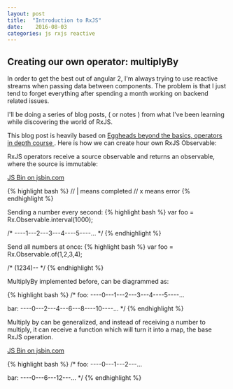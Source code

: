 ```yaml
---
layout: post
title:  "Introduction to RxJS"
date:    2016-08-03
categories: js rxjs reactive
---
```


## Creating our own operator: multiplyBy
 
In order to get the best out of angular 2, I'm always trying to use reactive streams when passing data between components.
The problem is that I just tend to forget everything after spending a month working on backend related issues.

I'll be doing a series of blog posts, ( or notes ) from what I've been learning while discovering the world of RxJS.

This blog post is heavily based on [ Eggheads beyond the basics, operators in depth course ](https://egghead.io/courses/rxjs-beyond-the-basics-operators-in-depth). Here is how we can create hour own RxJS Observable:

RxJS operators receive a source observable and returns an observable, where the source is immutable: 

<a class="jsbin-embed" href="http://jsbin.com/difapu/8/embed?js,console">JS Bin on jsbin.com</a><script src="http://static.jsbin.com/js/embed.min.js?3.38.26"></script>

{% highlight bash %}
// | means completed
// x means error
{% endhighlight %}

Sending a number every second:
{% highlight bash %}
var foo = Rx.Observable.interval(1000);

/*
----1---2---3---4----5----...
*/
{% endhighlight %}

Send all numbers at once:
{% highlight bash %}
var foo = Rx.Observable.of(1,2,3,4); 

/*
(1234)--
*/
{% endhighlight %}

MultiplyBy implemented before, can be diagrammed as:

{% highlight bash %}
/*
foo: ----0---1---2---3---4----5----...

bar: ----0---2---4---6---8----10----...
*/
{% endhighlight %}

Multiply by can be generalized, and instead of receiving a number to multiply, it can receive a function which will turn it into a map, the base RxJS operation.

<a class="jsbin-embed" href="http://jsbin.com/fejeqe/embed?js,console">JS Bin on jsbin.com</a><script src="http://static.jsbin.com/js/embed.min.js?3.38.26"></script>

{% highlight bash %}
/*
foo: ----0---1---2---...

bar: ----0---6---12---...
*/
{% endhighlight %}
